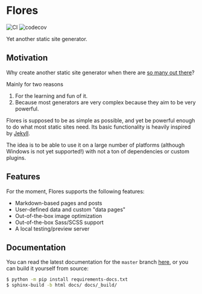 # Flores

![CI](https://github.com/kokkonisd/flores/actions/workflows/ci.yaml/badge.svg?branch=dev)
![codecov](https://codecov.io/gh/kokkonisd/flores/branch/dev/graph/badge.svg)

Yet another static site generator.


## Motivation

Why create another static site generator when there are
[so many out there](https://jamstack.org/generators/)?

Mainly for two reasons

1. For the learning and fun of it.
2. Because most generators are very complex because they aim to be very powerful.

Flores is supposed to be as simple as possible, and yet be powerful enough to do what
most static sites need. Its basic functionality is heavily inspired by
[Jekyll](https://jekyllrb.com/).

The idea is to be able to use it on a large number of platforms (although Windows is not
yet supported!) with not a ton of dependencies or custom plugins.


## Features

For the moment, Flores supports the following features:

- Markdown-based pages and posts
- User-defined data and custom "data pages"
- Out-of-the-box image optimization
- Out-of-the-box Sass/SCSS support
- A local testing/preview server


## Documentation

You can read the latest documentation for the ``master`` branch
[here](https://kokkonisd.github.io/flores), or you can build it yourself from source:

```bash
$ python -m pip install requirements-docs.txt
$ sphinx-build -b html docs/ docs/_build/
```
